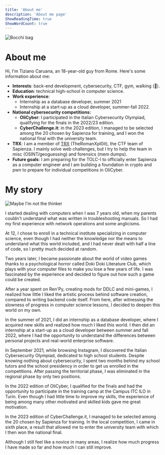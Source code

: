 ```yaml
---
title: 'About me'
description: 'About me page'
ShowReadingTime: true
ShowWordCount: true
---
```


![Bocchi bag](/about_me/bocchi-bag.png)

# About me

Hi, I'm Tiziano Caruana, an 18-year-old guy from Rome. Here's some information about me:

- **Interests**: back-end development, cybersecurity, CTF, gym, walking (👴).
- **Education**: technical high-school in computer science.
- **Work experience**:
  - Internship as a database developer, summer 2021
  - Internship at a start-up as a cloud developer, summer-fall 2022.
- **National cybersecurity competitions:**
  - **OliCyber**: I participated in the Italian Cybersecurity Olympiad, qualifying for the finals in the 2022/23 edition.
  - **CyberChallenge.it**: in the 2023 edition, I managed to be selected among the 20 chosen by Sapienza for training, and I won the national final with the university team.
- **TRX**: I am a member of [TRX](https://theromanxpl0it.github.io/) (TheRomanXpl0it), the CTF team of Sapienza. I mainly solve web challenges, but I try to help the team in misc (OSINT/geoguessing) and forensics (mem dumps).
- **Future goals**: I am preparing for the TOLC-I to officially enter Sapienza as a computer engineer and I am building a foundation in crypto and pwn to prepare for individual competitions in OliCyber.

# My story

![Maybe I'm not the thinker](https://media.tenor.com/kOJnwQX83BQAAAAd/bro-thinks-hes-the-thinker-bro-thinking.gif)

I started dealing with computers when I was 7 years old, when my parents couldn't understand what was written in troubleshooting manuals. So I had my first experience with network operations and some anglicisms.

At 12, I chose to enroll in a technical institute specializing in computer science, even though I had neither the knowledge nor the means to understand what this world included, and I had never dealt with half a line of code, so I pretty much decided at random.

Two years later, I became passionate about the world of video games thanks to a psychological horror called Doki Doki Literature Club, which plays with your computer files to make you lose a few years of life. I was fascinated by the experience and decided to figure out how such a game could be created.

After a year spent on Ren'Py, creating mods for DDLC and mini-games, I realized how little I liked the artistic process behind software creation, compared to writing backend code itself. From here, after witnessing the slowness of progress in computer science lessons, I decided to deepen this world on my own.

In the summer of 2021, I did an internship as a database developer, where I acquired new skills and realized how much I liked this world. I then did an internship at a start-up as a cloud developer between summer and fall 2022, where I had the opportunity to understand the differences between personal projects and real-world enterprise software.

In September 2021, while browsing Instagram, I discovered the Italian Cybersecurity Olympiad, dedicated to high school students. Despite knowing nothing about cybersecurity, I spent two months behind my school tutors and the school presidency in order to get us enrolled in the competitions. After passing the territorial phase, I was eliminated in the regional phase by only two positions.

In the 2022 edition of OliCyber, I qualified for the finals and had the opportunity to participate in the training camp at the Campus ITC ILO in Turin. Even though I had little time to improve my skills, the experience of being among many other motivated and skilled kids gave me great motivation.

In the 2023 edition of CyberChallenge.it, I managed to be selected among the 20 chosen by Sapienza for training. In the local competition, I came in sixth place, a result that allowed me to enter the university team with which I then won the national final.

Although I still feel like a novice in many areas, I realize how much progress I have made so far and how much I can still improve.